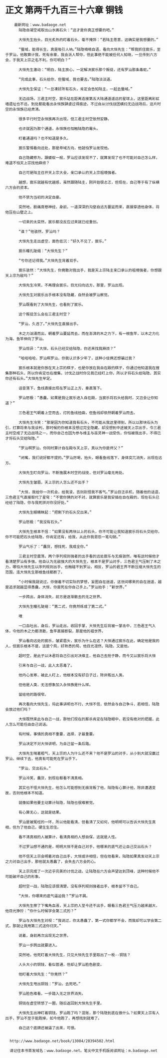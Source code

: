 # 正文 第两千九百三十六章 铜钱
        最新网址：www.badaoge.net
          陆隐自凝空戒取出山水画石头：“这才是你真正想要的吧。”
      
          大恒先生抬头，目光炙热的盯着石头，毫不掩饰：“若陆主愿意，这确实是我想要的。”
      
          “蜃域，能得长生，真是吸引人呐。”陆隐喃喃自语，看向大恒先生：“帮我抓住宸乐，至于罗汕，他敢算计我，死有余辜，我会派人帮你，但此事绝不能被任何人知晓，一旦传到六方会，于我天上宗之名不利，你可明白？”
      
          大恒先生激动：“明白，陆主放心，一定解决宸乐那个叛徒，还有罗汕那条毒蛇。”
      
          “完成此事，石头给你，但蜃域，我也要去。”陆隐淡淡道。
      
          大恒先生保证：“一旦凑好所有石头，肯定会告知陆主，一起去蜃域。”
      
          无边战场，三君主时空，宸乐站在距离连接第五大陆通道遥远的星球上，这里距离彩虹墙遗址也不远，到处都能看出永恒族肆虐过得痕迹，不过自从讨伐战团横扫无边战场后，这片时空的永恒族已经肃清。
      
          很多平行时空永恒族再次出现，但三君主时空依然安静。
      
          也许就因为那个通道，永恒族也怕触陆隐的霉头。
      
          盯着通道吗？也不知道是多久。
      
          宸乐警惕看向远处，那是帝域方向，他就怕罗汕发现他。
      
          自己隐藏修为，跟蝼蚁一般，罗汕应该发现不了，就算发现了也不可能对自己怎么样，难道不怕天上宗找他麻烦？
      
          自己可是陆主召开天上宗大会，亲口承认的天上宗祖境强者。
      
          越想，宸乐就越有优越感，虽然跟随陆主，刚开始很忐忑，但现在，自己等于有了纵横六方会的资本。
      
          他不禁为当初的决定自豪。
      
          突然地，剧痛席卷神经，身前，一道深深的沟壑自远方蔓延而来，直接穿透他身体，将他压在山壁之上。
      
          一切来的太突然，宸乐都没反应过来就已经重创。
      
          “谁？”他骇然，罗汕吗？
      
          大恒先生走出虚空，面色低沉：“好久不见了，宸乐。”
      
          宸乐瞳孔陡缩：“大恒先生？”
      
          “亏你还记得我。”大恒先生背着双手。
      
          宸乐骇然：“大恒先生，你竟敢对我出手，我是天上宗陆主亲口承认的祖境强者，你想跟天上宗为敌吗？”
      
          大恒先生冷笑，不再理会宸乐，目光扫向远方，那里，罗汕出现。
      
          大恒先生对宸乐出手根本没有隐藏，自然会被罗汕察觉。
      
          罗汕既看到了大恒先生，也看到了宸乐。
      
          这个叛徒怎么会在三君主时空？
      
          “罗汕，久违了。”大恒先生直接出手。
      
          木之力汹涌而出，朝着罗汕蔓延而去，而在澎湃的木之力下，有一根鱼竿，以木之力化为海，鱼竿伸向了罗汕。
      
          罗汕惊异：“大恒，石头已经交给陆隐，你还来找我麻烦？”
      
          “哈哈哈哈，罗汕啊罗汕，你我认识多少年了，这种小伎俩还想骗过我？
      
          宸乐根本就是你放在天上宗的棋子，也是你放在我自在殿的棋子，你通过他知道我在搜集那种石头，所以你肯定也在搜集，讨伐之战时你见我已经盯上你，所以才将石头给陆隐，其实你还有石头。”大恒先生牟定。
      
          话音落下，鱼线直接出现在罗汕正上方，垂直落下。
      
          罗汕怒极：“愚蠢，如果是我让宸乐进入自在殿，当宸乐将石头给我时，又岂会让你知道？”
      
          三色君王气朝着上空而去，打的鱼线扭曲，但鱼线却依然朝着罗汕而去。
      
          大恒先生冷笑：“那是因为你知道我有石头，不可能从我这里得到，所以以那块石头为引，打算将来与我谈判，那时候的你根本没想过完全隐藏，却没想到中途被天上宗出手，令三君主时空成了无边战场之一，而你自己也因为参与维主与巫灵神一战受伤，你怕被我出手，不得已才将石头交给陆隐。”
      
          “罗汕啊罗汕，你同时算计自在殿与天上宗，真以为你是师父？”
      
          “闭嘴，我们说好都不提的。”罗汕厉喝，抬头，眼看鱼线落下，身体突兀消失，出现在远方。
      
          大恒先生盯向罗汕，不断施展木时空的战技，但对罗汕毫无用处。
      
          大恒先生皱眉，天上宗的人怎么还不出手？
      
          “大恒，我给你一次机会，给我滚，否则别怪我不客气。”罗汕目泛杀机，随着他的话语，三色君王气直接取代了星穹：“不管你猜的对不对，就算宸乐是我安插在自在殿的，现在石头已经给了陆隐，你与我死拼对你没好处。”
      
          大恒先生眼睛眯起：“把剩下的石头交出来。”
      
          罗汕怒极：“我没有石头。”
      
          大恒先生根本不信：“如果没有两块以上的石头，你不可能让我知道宸乐将石头交给你，你不可能把石头给陆隐，你肯定还有，给我，从此你我恩怨一笔勾销。”
      
          罗汕气乐了：“蠢货，想找死，我成全你。”
      
          三君主时空震荡，两个序列规则强者的出手看的远处宸乐与无痕骇然，唯有这时候他才看清楚罗汕有多强，他自认为无敌强大的大恒先生，根本不是罗汕对手，三色君王气压制了木之力，哪怕大恒先生以序列规则出手，也触碰不到罗汕，相反，罗汕的君王界不断压缩大恒先生的范围，连大恒先生那根鱼线都断了。
      
          “小时候我就说过，你做着不切实际的梦想，妄图自在逍遥，这世间哪来的自在逍遥，越是追求就越显得愚蠢，大恒，你是死在你自己手上。”罗汕抬手：“新世界。”
      
          一步跨出，身体消失，前方是逐渐散去的无之世界。
      
          大恒先生瞳孔陡缩：“第二式，你竟然练成了第二式。”
      
          噗
      
          一口血吐出，身后，罗汕走出，收回手掌，大恒先生后背被一掌击中，三色君王气入体，令他的木之力都溃散，鱼竿直接断裂，那是他的祖世界。
      
          罗汕看向远处的宸乐，皱紧眉头，宸乐为什么在这？大恒通过宸乐在此，确定他是我的人，但宸乐根本不是，这是个局，好熟悉的局，他目光凛然，陆隐，又是他。
      
          超时空，是此子以沐君将自己引出对决维主，他自己去抢子静，而今又以宸乐将大恒
      
          引来与自己一战，此人太恶毒了。
      
          他内心发寒，被此人盯上，他根本没有好日子过，除非叛出人类。
      
          但他是人类，无法想象加入永恒族是什么样。
      
          留给他的路很窄。
      
          再次看向大恒先生，将此事讲明也不行，大恒不信，依然会与自己争斗，若相信，陆隐会放过他们吗？
      
          大恒既然来此与自己一战，那他们现在的厮杀肯定在陆隐眼中，若没有绝对的把握，此人怎么可能任由自己说话。
      
          有时候，事情的真相不重要，选择，才最重要。
      
          罗汕决定不对大恒讲明，为自己留一条后路。
      
          大恒先生喘着粗气，天上宗的人为什么还不来？他不是罗汕的对手，从小到大就没赢过罗汕，继续下去，他真有可能死在罗汕手下。
      
          “罗汕，交出石头。”
      
          罗汕冷笑，蠢货，到现在都看不清真相。
      
          其实也不怪大恒先生，他怎么可能想到无痕背叛了他，陆隐有心算计他，除非遭遇变故，否则他根本不知道。
      
          就像如果他要主动算计陆隐，陆隐也很难察觉。
      
          有心算无心，这就是结果。
      
          罗汕是被冤枉的一环，所以他能看清，但看清了又如何，他明明可以告诉大恒先生真相，但为了他自己，硬生生忍住。
      
          看不清真相的人被算计，看清真相的人想自保，这就是人性。
      
          不过罗汕想不通的是，明明大恒不是自己对手，他哪来的底气还让自己交出石头？
      
          他不信天上宗会明着对自己出手，大恒或许相信，但在他看来，陆隐如果真发动天上宗之力对自己出手，那他就太愚蠢了，会失去六方会的心。
      
          天上宗完成了一次近乎完美的讨伐之战，让陆隐在六方会声望达到顶峰，这种时候他不可能破坏自己的形象。
      
          超时空一战，陆隐应该很清楚，没有序列规则强者出手，根本留不下自己。
      
          “大恒，你哪来的底气逼迫我？”罗汕不屑。
      
          大恒先生擦了下嘴角血液，天上宗的人至今还不出手，眼看三色君王气压力越来越大，他目光狰狞：“你什么时候学会第二式的？”
      
          罗汕与大恒先生对视：“我说过，你太愚蠢了，第一式你都学不会，而我却可以学会第二式，那就让我用第二式送你归天。”
      
          说着，身前再次出现无之世界。
      
          罗汕一步跨出就要进入。
      
          突然地，他死盯着大恒先生，只见大恒先生手里取出了一枚--铜钱？
      
          人头大小的铜钱，看似普通，但却让罗汕脸色剧变。
      
          他盯着大恒先生：“你竟然？”
      
          大恒先生甩出铜钱：“罗汕，去死吧。”
      
          罗汕脸色难看，一步踏入无之世界消失。
      
          铜钱在虚空转悠了一圈，随后返回到大恒先生手里。
      
          大恒先生出神盯着铜钱，罗汕跑了吗？混账，那个陆隐到底在做什么？如果天上宗有人出手，罗汕不至于能跑掉，如今他跑了，再想找到就难了。
      
          自己这个底牌还被逼了出来，可恨。
      
      
      http://www.badaoge.net/book/13084/28394502.html
      
      请记住本书首发域名：www.badaoge.net。笔尖中文手机版阅读网址：m.badaoge.net